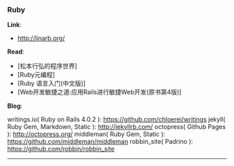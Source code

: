 ### Ruby

__Link__:

- http://linarb.org/

__Read__:

- [松本行弘的程序世界]  
- [Ruby元编程]  
- [Ruby 语言入门(中文版)]  
- [Web开发敏捷之道:应用Rails进行敏捷Web开发(原书第4版)]  

__Blog__:

writings.io( Ruby on Rails 4.0.2 ): https://github.com/chloerei/writings
jekyll( Ruby Gem, Markdown, Static ): http://jekyllrb.com/
octopress( Github Pages ): http://octopress.org/
middleman( Ruby Gem, Static ): https://github.com/middleman/middleman
robbin_site( Padrino ): https://github.com/robbin/robbin_site

---
